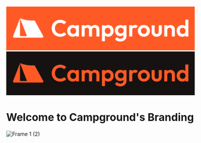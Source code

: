 ![White text on orange background and a tent beside the word "Campground".](https://github.com/project-campground/branding/blob/main/logos/full/png/512x/Full%20Logo%20-%20White%20Orange-512x.png#gh-light-mode-only)
![Orange text on nearly-black background and a tent beside the word "Campground".](https://github.com/project-campground/branding/blob/main/logos/full/png/512x/Full%20Logo%20-%20Orange%20Black-512x.png#gh-dark-mode-only)
# Welcome to Campground's Branding
![Frame 1 (2)](https://github.com/project-campground/branding/assets/90802279/6fa13d6a-06e3-4b9e-8405-cf29850293f4)
